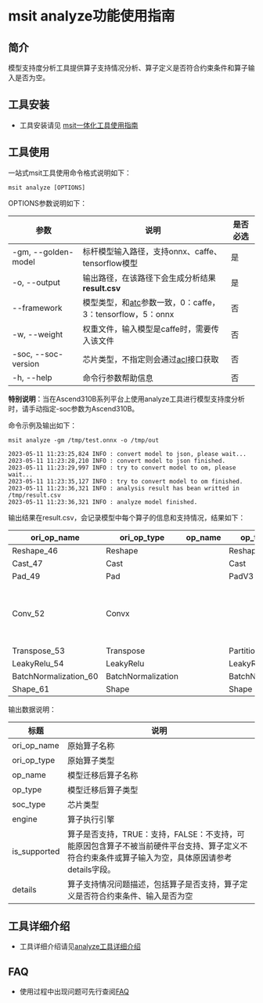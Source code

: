 # msit analyze功能使用指南

## 简介

模型支持度分析工具提供算子支持情况分析、算子定义是否符合约束条件和算子输入是否为空。


## 工具安装

- 工具安装请见 [msit一体化工具使用指南](../../docs/install/README.md)


## 工具使用

一站式msit工具使用命令格式说明如下：

```shell
msit analyze [OPTIONS]
```

OPTIONS参数说明如下：

| 参数             | 说明                                                         | 是否必选 |
|----------------| ------------------------------------------------------------ | -------- |
| -gm, --golden-model | 标杆模型输入路径，支持onnx、caffe、tensorflow模型            | 是       |
| -o, --output   | 输出路径，在该路径下会生成分析结果**result.csv**             | 是       |
| --framework    | 模型类型，和[atc](https://www.hiascend.com/document/detail/zh/canncommercial/63RC1/inferapplicationdev/atctool/atctool_000041.html)参数一致，0：caffe，3：tensorflow，5：onnx | 否       |
| -w, --weight   | 权重文件，输入模型是caffe时，需要传入该文件                  | 否       |
| -soc, --soc-version | 芯片类型，不指定则会通过[acl](https://www.hiascend.com/document/detail/zh/canncommercial/63RC1/inferapplicationdev/aclpythondevg/aclpythondevg_01_0008.html)接口获取 | 否       |
| -h, --help | 命令行参数帮助信息 | 否       |


**特别说明**：当在Ascend310B系列平台上使用analyze工具进行模型支持度分析时，请手动指定-soc参数为Ascend310B。     

命令示例及输出如下：

```shell
msit analyze -gm /tmp/test.onnx -o /tmp/out
```

```shell
2023-05-11 11:23:25,824 INFO : convert model to json, please wait...
2023-05-11 11:23:28,210 INFO : convert model to json finished.
2023-05-11 11:23:29,997 INFO : try to convert model to om, please wait...
2023-05-11 11:23:35,127 INFO : try to convert model to om finished.
2023-05-11 11:23:36,321 INFO : analysis result has bean writted in /tmp/result.csv
2023-05-11 11:23:36,321 INFO : analyze model finished.
```

输出结果在result.csv，会记录模型中每个算子的信息和支持情况，结果如下：

| ori_op_name           | ori_op_type        | op_name | op_type         | soc_type  | engine  | is_supported | details                                                      |
| --------------------- | ------------------ | ------- | --------------- | --------- | ------- | ------------ | ------------------------------------------------------------ |
| Reshape_46            | Reshape            |         | Reshape         | Ascend310 | AICORE  | TRUE         |                                                              |
| Cast_47               | Cast               |         | Cast            | Ascend310 | AICORE  | TRUE         |                                                              |
| Pad_49                | Pad                |         | PadV3           | Ascend310 | AICORE  | TRUE         |                                                              |
| Conv_52               | Convx              |         |                 | Ascend310 | UNKNOWN | FALSE        | No Op registered for Convx with domain_version of 11;Op is unsupported. |
| Transpose_53          | Transpose          |         | PartitionedCall | Ascend310 | AICORE  | TRUE         |                                                              |
| LeakyRelu_54          | LeakyRelu          |         | LeakyRelu       | Ascend310 | AICORE  | TRUE         |                                                              |
| BatchNormalization_60 | BatchNormalization |         | BatchNorm       | Ascend310 | AICORE  | TRUE         |                                                              |
| Shape_61              | Shape              |         | Shape           | Ascend310 | AICORE  | TRUE         |                                                              |

输出数据说明：

| 标题         | 说明                                                         |
| ------------ | ------------------------------------------------------------ |
| ori_op_name  | 原始算子名称                                                 |
| ori_op_type  | 原始算子类型                                                 |
| op_name      | 模型迁移后算子名称                                           |
| op_type      | 模型迁移后算子类型                                           |
| soc_type     | 芯片类型                                                     |
| engine       | 算子执行引擎                                                 |
| is_supported | 算子是否支持，TRUE：支持，FALSE：不支持，可能原因包含算子不被当前硬件平台支持、算子定义不符合约束条件或算子输入为空，具体原因请参考details字段。 |
| details      | 算子支持情况问题描述，包括算子是否支持，算子定义是否符合约束条件、输入是否为空 |

## 工具详细介绍
- 工具详细介绍请见[analyze工具详细介绍](../../examples/cli/analyze/)

## FAQ
- 使用过程中出现问题可先行查阅[FAQ](FAQ.md)